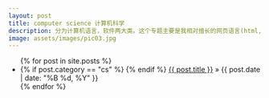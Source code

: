 ```yaml
---
layout: post
title: computer science 计算机科学
description: 分为计算机语言，软件两大类。这个专题主要是我相对擅长的网页语言(html,ruby,css,js等)，数学软件(matlab,R等)，和标记语言(LaTeX,markdown等)的学习心得。
image: assets/images/pic03.jpg
---
```

<ul class="posts">
	{% for post in site.posts %}
		<li>
		{% if post.category == "cs" %}
			<i class="fa fa-microphone"></i> 
		{% endif %}
		<a href="{{ post.url }}">{{ post.title }}</a>
		<span> &raquo; {{ post.date | date: "%B %d, %Y" }}</span>
		</li>
	{% endfor %}
</ul>
